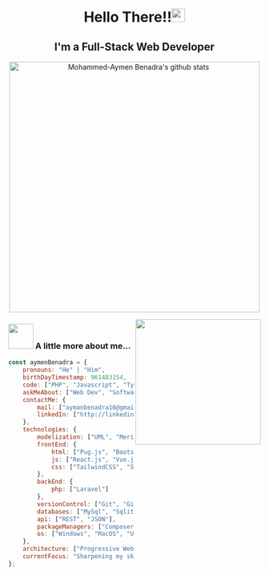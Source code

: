 <h1 align="center">Hello There!!<img src="https://user-images.githubusercontent.com/5679180/79618120-0daffb80-80be-11ea-819e-d2b0fa904d07.gif" width="27px"> </h1>
<h2 align="center">I'm a Full-Stack Web Developer</h2>

<p align="center"><a href="https://github.com/aymenBenadra"><img src="https://github-readme-stats.vercel.app/api?username=aymenBenadra&hide_border=true&show_icons=true" alt="Mohammed-Aymen Benadra's github stats" width="500" align="center"></a></p>

<img align="right" src="https://media.giphy.com/media/5eLDrEaRGHegx2FeF2/giphy.gif" width="250">

### <img src="https://media.giphy.com/media/VgCDAzcKvsR6OM0uWg/giphy.gif" width="50"/> A little more about me...  
```javascript
const aymenBenadra = {
    pronouns: "He" | "Him",
    birthDayTimestamp: 961483154,
    code: ["PHP", "Javascript", "Typescript", "C"],
    askMeAbout: ["Web Dev", "Software Dev", "Tech & IT", "Anime", "Manga"],
    contactMe: {
        mail: ["aymanbenadra16@gmail.com"],
        linkedIn: ["http://linkedin.com/in/mohammed-aymen-benadra"]
    },
    technologies: {
        modelization: ["UML", "Merise", "ERD"],
        frontEnd: {
            html: ["Pug.js", "Bootstrap", "Blade", "JSX", "XML"],
            js: ["React.js", "Vue.js", "jQuery"],
            css: ["TailwindCSS", "SASS"]
        },
        backEnd: {
            php: ["Laravel"]
        },
        versionControl: ["Git", "Github"],
        databases: ["MySql", "Sqlite", "PostgreSQL"],
        api: ["REST", "JSON"],
        packageManagers: ["Composer", "NPM", "Yarn", "PNPM"],
        os: ["Windows", "MacOS", "Ubuntu"]
    },
    architecture: ["Progressive Web Apps(PWA)", "Single page Apps(SPA)", "MVC", "Event-Driven"],
    currentFocus: "Sharpening my skills in Backend development",
};
```
